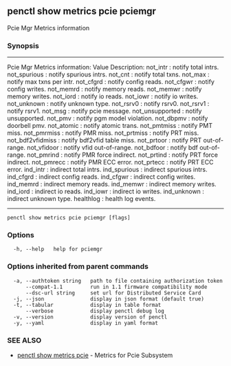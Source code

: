 ## penctl show metrics pcie pciemgr

Pcie Mgr Metrics information

### Synopsis



---------------------------------
 Pcie Mgr Metrics information:
Value Description:
not_intr : notify total intrs.
not_spurious : notify spurious intrs.
not_cnt : notify total txns.
not_max : notify max txns per intr.
not_cfgrd : notify config reads.
not_cfgwr : notify config writes.
not_memrd : notify memory reads.
not_memwr : notify memory writes.
not_iord : notify io reads.
not_iowr : notify io writes.
not_unknown : notify unknown type.
not_rsrv0 : notify rsrv0.
not_rsrv1 : notify rsrv1.
not_msg : notify pcie message.
not_unsupported : notify unsupported.
not_pmv : notify pgm model violation.
not_dbpmv : notify doorbell pmv.
not_atomic : notify atomic trans.
not_pmtmiss : notify PMT miss.
not_pmrmiss : notify PMR miss.
not_prtmiss : notify PRT miss.
not_bdf2vfidmiss : notify bdf2vfid table miss.
not_prtoor : notify PRT out-of-range.
not_vfidoor : notify vfid out-of-range.
not_bdfoor : notify bdf out-of-range.
not_pmrind : notify PMR force indirect.
not_prtind : notify PRT force indirect.
not_pmrecc : notify PMR ECC error.
not_prtecc : notify PRT ECC error.
ind_intr : indirect total intrs.
ind_spurious : indirect spurious intrs.
ind_cfgrd : indirect config reads.
ind_cfgwr : indirect config writes.
ind_memrd : indirect memory reads.
ind_memwr : indirect memory writes.
ind_iord : indirect io reads.
ind_iowr : indirect io writes.
ind_unknown : indirect unknown type.
healthlog : health log events.

---------------------------------


```
penctl show metrics pcie pciemgr [flags]
```

### Options

```
  -h, --help   help for pciemgr
```

### Options inherited from parent commands

```
  -a, --authtoken string   path to file containing authorization token
      --compat-1.1         run in 1.1 firmware compatibility mode
      --dsc-url string     set url for Distributed Service Card
  -j, --json               display in json format (default true)
  -t, --tabular            display in table format
      --verbose            display penctl debug log
  -v, --version            display version of penctl
  -y, --yaml               display in yaml format
```

### SEE ALSO
* [penctl show metrics pcie](penctl_show_metrics_pcie.md)	 - Metrics for Pcie Subsystem

